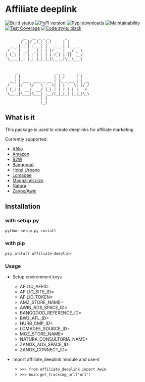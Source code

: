 # Affiliate deeplink

[![Build status](https://circleci.com/gh/marcelomaia/AffiliateDeeplink.svg?style=svg)](https://app.circleci.com/pipelines/github/marcelomaia/AffiliateDeeplink)
[![PyPI version](https://badge.fury.io/py/affiliate-deeplink.svg)](https://badge.fury.io/py/affiliate-deeplink)
[![Pypi downloads](https://img.shields.io/pypi/dm/affiliate-deeplink.svg)](https://img.shields.io/pypi/dm/affiliate-deeplink.svg)
[![Maintainability](https://api.codeclimate.com/v1/badges/f9a4f9157b86608f527c/maintainability)](https://codeclimate.com/github/marcelomaia/AffiliateDeeplink/maintainability)
[![Test Coverage](https://api.codeclimate.com/v1/badges/f9a4f9157b86608f527c/test_coverage)](https://codeclimate.com/github/marcelomaia/AffiliateDeeplink/test_coverage)
[![Code style: black](https://img.shields.io/badge/code%20style-black-000000.svg)](https://github.com/psf/black)

```
        __  __ _ _ _       _
       / _|/ _(_) (_)     | |
  __ _| |_| |_ _| |_  __ _| |_ ___
 / _` |  _|  _| | | |/ _` | __/ _ \
| (_| | | | | | | | | (_| | ||  __/
 \__,_|_| |_| |_|_|_|\__,_|\__\___|


     _                 _ _       _
    | |               | (_)     | |
  __| | ___  ___ _ __ | |_ _ __ | | __
 / _` |/ _ \/ _ \ '_ \| | | '_ \| |/ /
| (_| |  __/  __/ |_) | | | | | |   <
 \__,_|\___|\___| .__/|_|_|_| |_|_|\_\
                | |
                |_|
```

## What is it

This package is used to create deeplinks for affiliate marketing.

Currently supported:

* [Afilio](http://afilio.com.br/)
* [Amazon](https://associados.amazon.com.br/)
* [B2W](https://secure.afiliados.com.br/)
* [Banggood](https://www.banggood.com)
* [Hotel Urbano](https://www.clubehu.com.br/)
* [Lomadee](https://www.lomadee.com/)
* [MagazineLuiza](https://www.magazinevoce.com.br/)
* [Natura](https://natura.com.br)
* [Zanox/Awin](https://marketplace.zanox.com/)

## Installation

### with setup.py

`python setup.py install`

### with pip

`pip install affiliate-deeplink`

### Usage

* Setup environment keys
  * AFILIO_AFFID=
  * AFILIO_SITE_ID=
  * AFILIO_TOKEN=
  * AMZ_STORE_NAME=
  * AWIN_ADS_SPACE_ID=
  * BANGGOOD_REFERENCE_ID=
  * BW2_AFL_ID=
  * HURB_CMP_ID=
  * LOMADEE_SOURCE_ID=
  * MGZ_STORE_NAME=
  * NATURA_CONSULTORIA_NAME=
  * ZANOX_ADS_SPACE_ID=
  * ZANOX_CONNECT_ID=

* import affiliate_deeplink module and use-it
  * `>>> from affiliate_deeplink import Awin`
  * `>>> Awin.get_tracking_url('url')`
